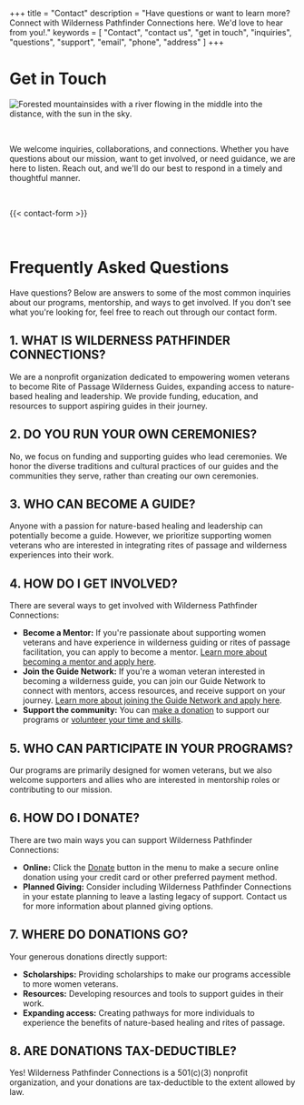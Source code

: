 +++
title = "Contact"
description = "Have questions or want to learn more?  Connect with Wilderness Pathfinder Connections here. We'd love to hear from you!."
keywords = [
  "Contact",
  "contact us",
  "get in touch",
  "inquiries",
  "questions",
  "support",
  "email",
  "phone",
  "address"
]
+++
# Get in Touch

![Forested mountainsides with a river flowing in the middle into the distance, with the sun in the sky.](/uploads/stacie-s-resting-place.jpg "Photo by Sher")

&nbsp;

We welcome inquiries, collaborations, and connections. Whether you have questions about our mission, want to get involved, or need guidance, we are here to listen. Reach out, and we'll do our best to respond in a timely and thoughtful manner.

&nbsp;

{{< contact-form >}}

&nbsp;

# Frequently Asked Questions

Have questions? Below are answers to some of the most common inquiries about our programs, mentorship, and ways to get involved. If you don't see what you're looking for, feel free to reach out through our contact form.

## 1\. WHAT IS WILDERNESS PATHFINDER CONNECTIONS?

We are a nonprofit organization dedicated to empowering women veterans to become Rite of Passage Wilderness Guides, expanding access to nature-based healing and leadership. We provide funding, education, and resources to support aspiring guides in their journey.

## 2\. DO YOU RUN YOUR OWN CEREMONIES?

No, we focus on funding and supporting guides who lead ceremonies. We honor the diverse traditions and cultural practices of our guides and the communities they serve, rather than creating our own ceremonies.

## 3\. WHO CAN BECOME A GUIDE?

Anyone with a passion for nature-based healing and leadership can potentially become a guide. However, we prioritize supporting women veterans who are interested in integrating rites of passage and wilderness experiences into their work.

## 4\. HOW DO I GET INVOLVED?

There are several ways to get involved with Wilderness Pathfinder Connections:

* **Become a Mentor:** If you're passionate about supporting women veterans and have experience in wilderness guiding or rites of passage facilitation, you can apply to become a mentor. [Learn more about becoming a mentor and apply here](/get_involved/mentorship/).
* **Join the Guide Network:** If you're a woman veteran interested in becoming a wilderness guide, you can join our Guide Network to connect with mentors, access resources, and receive support on your journey. [Learn more about joining the Guide Network and apply here](/get_involved/guide_network/).
* **Support the community:** You can [make a donation](/donate/) to support our programs or [volunteer your time and skills](/get_involved/volunteer/).

## 5\. WHO CAN PARTICIPATE IN YOUR PROGRAMS?

Our programs are primarily designed for women veterans, but we also welcome supporters and allies who are interested in mentorship roles or contributing to our mission.

## 6\. HOW DO I DONATE?

There are two main ways you can support Wilderness Pathfinder Connections:

* **Online:** Click the [Donate](/donate/) button in the menu to make a secure online donation using your credit card or other preferred payment method.
* **Planned Giving:** Consider including Wilderness Pathfinder Connections in your estate planning to leave a lasting legacy of support. Contact us for more information about planned giving options.

## 7\. WHERE DO DONATIONS GO?

Your generous donations directly support:

* **Scholarships:** Providing scholarships to make our programs accessible to more women veterans.
* **Resources:** Developing resources and tools to support guides in their work.
* **Expanding access:** Creating pathways for more individuals to experience the benefits of nature-based healing and rites of passage.

## 8\. ARE DONATIONS TAX-DEDUCTIBLE?

Yes! Wilderness Pathfinder Connections is a 501(c)(3) nonprofit organization, and your donations are tax-deductible to the extent allowed by law.

&nbsp;